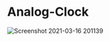 # Analog-Clock

![Screenshot 2021-03-16 201139](https://user-images.githubusercontent.com/72973991/111331362-d6174e00-8696-11eb-9726-e47e1613c59d.jpg)

